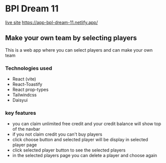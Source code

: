 # BPl Dream 11

[live site](https://app-bpl-dream-11.netlify.app/) https://app-bpl-dream-11.netlify.app/

## Make your own team by selecting players

This is a web app where you can select players and can make your own team

### Technologies used

- React (vite)
- React-Toastify
- React prop-types
- Tailwindcss
- Daisyui

### key features

- you can claim unlimited free credit and your credit balance will show top of the navbar
- if you not claim credit you can't buy players
- click choose button and selected player will be display in selected player page
- click selected player button to see the selected players
- in the selected players page you can delete a player and choose again
